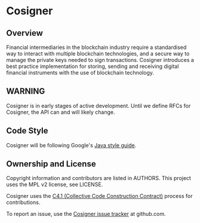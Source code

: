 # Cosigner

## Overview

Financial intermediaries in the blockchain industry require a standardised way to interact with multiple blockchain technologies, and a secure way to manage the private keys needed to sign transactions. 
Cosigner introduces a best practice implementation for storing, sending and receiving digital financial instruments with the use of blockchain technology.

## WARNING

Cosigner is in early stages of active development. Until we define RFCs for
Cosigner, the API can and will likely change.

## Code Style

Cosigner will be following Google's
[Java style guide](http://google.github.io/styleguide/javaguide.html).

## Ownership and License

Copyright information and contributors are listed in AUTHORS. This project uses
the MPL v2 license, see LICENSE.

Cosigner uses the
[C4.1 (Collective Code Construction Contract)](http://rfc.zeromq.org/spec:22)
process for contributions.

To report an issue, use the
[Cosigner issue tracker](https://github.com/EMAXio/cosigner/issues) at
github.com.

